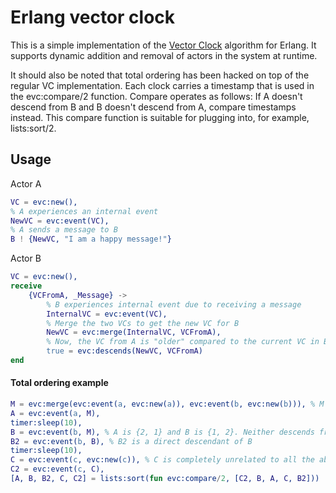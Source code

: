 # Erlang vector clock
This is a simple implementation of the [Vector Clock](http://en.wikipedia.org/wiki/Vector_clock) algorithm for Erlang.
It supports dynamic addition and removal of actors in the system at runtime.

It should also be noted that total ordering has been hacked on top of the regular VC implementation.
Each clock carries a timestamp that is used in the evc:compare/2 function. Compare operates as follows:
If A doesn't descend from B and B doesn't descend from A, compare timestamps instead. This compare function is
suitable for plugging into, for example, lists:sort/2.


## Usage
Actor A
```erlang
VC = evc:new(),
% A experiences an internal event
NewVC = evc:event(VC),
% A sends a message to B
B ! {NewVC, "I am a happy message!"}
```
Actor B
```erlang
VC = evc:new(),
receive
    {VCFromA, _Message} ->
        % B experiences internal event due to receiving a message
        InternalVC = evc:event(VC),
        % Merge the two VCs to get the new VC for B
        NewVC = evc:merge(InternalVC, VCFromA),
        % Now, the VC from A is "older" compared to the current VC in B
        true = evc:descends(NewVC, VCFromA)
end
```

#### Total ordering example
```erlang
M = evc:merge(evc:event(a, evc:new(a)), evc:event(b, evc:new(b))), % M is {1, 1} - 1 event in actor A and 1 event in actor B
A = evc:event(a, M),
timer:sleep(10),
B = evc:event(b, M), % A is {2, 1} and B is {1, 2}. Neither descends from either, however timestamp from B is newer
B2 = evc:event(b, B), % B2 is a direct descendant of B
timer:sleep(10),
C = evc:event(c, evc:new(c)), % C is completely unrelated to all the above clocks. Again, timestamp will be used.
C2 = evc:event(c, C),
[A, B, B2, C, C2] = lists:sort(fun evc:compare/2, [C2, B, A, C, B2]))
```
